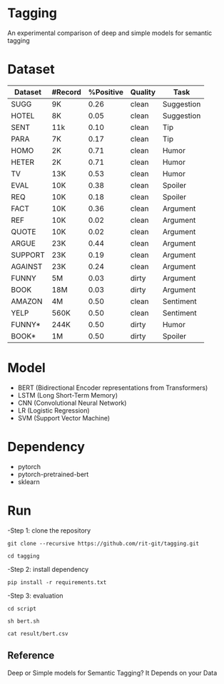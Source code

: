 # Tagging
An experimental comparison of deep and simple models for semantic tagging

# Dataset

| Dataset | #Record | %Positive | Quality | Task       |
|---------|---------|-----------|---------|------------|
| SUGG    | 9K      | 0.26      | clean   | Suggestion |
| HOTEL   | 8K      | 0.05      | clean   | Suggestion |
| SENT    | 11k     | 0.10      | clean   | Tip        |
| PARA    | 7K      | 0.17      | clean   | Tip        |
| HOMO    | 2K      | 0.71      | clean   | Humor      |
| HETER   | 2K      | 0.71      | clean   | Humor      |
| TV      | 13K     | 0.53      | clean   | Humor      |
| EVAL    | 10K     | 0.38      | clean   | Spoiler    |
| REQ     | 10K     | 0.18      | clean   | Spoiler    |
| FACT    | 10K     | 0.36      | clean   | Argument   |
| REF     | 10K     | 0.02      | clean   | Argument   |
| QUOTE   | 10K     | 0.02      | clean   | Argument   |
| ARGUE   | 23K     | 0.44      | clean   | Argument   |
| SUPPORT | 23K     | 0.19      | clean   | Argument   |
| AGAINST | 23K     | 0.24      | clean   | Argument   |
| FUNNY   | 5M      | 0.03      | dirty   | Argument   |
| BOOK    | 18M     | 0.03      | dirty   | Argument   |
| AMAZON  | 4M      | 0.50      | clean   | Sentiment  |
| YELP    | 560K    | 0.50      | clean   | Sentiment  |
| FUNNY\* | 244K    | 0.50      | dirty   | Humor      |
| BOOK\*  | 1M      | 0.50      | dirty   | Spoiler    |

# Model
- BERT (Bidirectional Encoder representations from Transformers)
- LSTM (Long Short-Term Memory)
- CNN (Convolutional Neural Network)
- LR (Logistic Regression)
- SVM (Support Vector Machine)

# Dependency
- pytorch
- pytorch-pretrained-bert
- sklearn

# Run
-Step 1: clone the repository

    git clone --recursive https://github.com/rit-git/tagging.git

    cd tagging

-Step 2: install dependency

    pip install -r requirements.txt

-Step 3: evaluation

    cd script
    
    sh bert.sh

    cat result/bert.csv

## Reference 
Deep or Simple models for Semantic Tagging? It Depends on your Data
